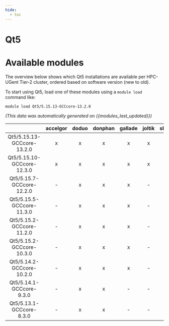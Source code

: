 ```yaml
---
hide:
  - toc
---
```


Qt5
===

# Available modules


The overview below shows which Qt5 installations are available per HPC-UGent Tier-2 cluster, ordered based on software version (new to old).

To start using Qt5, load one of these modules using a `module load` command like:

```shell
module load Qt5/5.15.13-GCCcore-13.2.0
```

*(This data was automatically generated on {{modules_last_updated}})*  

| |accelgor|doduo|donphan|gallade|joltik|shinx|
| :---: | :---: | :---: | :---: | :---: | :---: | :---: |
|Qt5/5.15.13-GCCcore-13.2.0|x|x|x|x|x|x|
|Qt5/5.15.10-GCCcore-12.3.0|x|x|x|x|x|x|
|Qt5/5.15.7-GCCcore-12.2.0|-|x|x|x|-|-|
|Qt5/5.15.5-GCCcore-11.3.0|-|x|x|x|-|-|
|Qt5/5.15.2-GCCcore-11.2.0|-|x|x|x|-|-|
|Qt5/5.15.2-GCCcore-10.3.0|-|x|x|x|-|-|
|Qt5/5.14.2-GCCcore-10.2.0|-|x|x|x|-|-|
|Qt5/5.14.1-GCCcore-9.3.0|-|x|x|-|-|-|
|Qt5/5.13.1-GCCcore-8.3.0|-|x|x|-|-|-|
